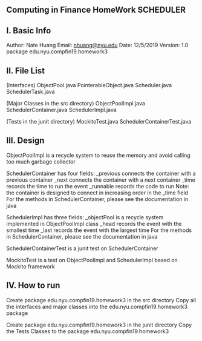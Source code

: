 Computing in Finance HomeWork SCHEDULER
------------------------------

I. Basic Info
------------------------------
Author: Nate Huang
Email: nhuang@nyu.edu
Date: 12/5/2019
Version: 1.0
package edu.nyu.compfin19.homework3


II. File List
------------------------------
(Interfaces)
ObjectPool.java			PointerableObject.java
Scheduler.java			SchedulerTask.java

(Major Classes in the src directory)
ObjectPoolImpl.java 	SchedulerContainer.java
SchedulerImpl.java            	   

(Tests in the junit directory)
MockitoTest.java        SchedulerContainerTest.java

III. Design
-----------------------------
ObjectPoolImpl is a recycle system to reuse the memory and avoid calling too much garbage collector

SchedulerContainer has four fields: 
	_previous connects the container with a previous container
	_next connects the container with a next container
	_time records the time to run the event
	_runnable records the code to run
Note: the container is designed to connect in increasing order in the _time field
For the methods in SchedulerContainer, please see the documentation in java

SchedulerImpl has three fields:
	_objectPool is a recycle system implemented in ObjectPoolImpl class
	_head records the event with the smallest time
	_last records the event with the largest time
For the methods in SchedulerContainer, please see the documentation in java

SchedulerContainerTest is a junit test on SchedulerContainer

MockitoTest is a test on ObjectPoolImpl and SchedulerImpl based on Mockito framework

IV. How to run
-----------------------------
Create package edu.nyu.compfin19.homework3 in the src directory
Copy all the interfaces and major classes into the edu.nyu.compfin19.homework3 package

Create package edu.nyu.compfin19.homework3 in the junit directory
Copy the Tests Classes to the package edu.nyu.compfin19.homework3 

